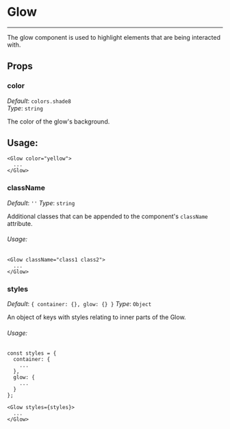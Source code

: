 # Glow
---
The glow component is used to highlight elements that are being interacted with.

## Props

### color

_Default_: `colors.shade8`  
_Type_: `string`  

The color of the glow's background.

## Usage:

```markup
<Glow color="yellow">
  ...
</Glow>
```

### className

_Default_: `''`
_Type_: `string`

Additional classes that can be appended to the component's `className` attribute.

###### Usage:
```
<Glow className="class1 class2">
  ...
</Glow>
```

### styles

_Default_: `{ container: {}, glow: {} }`
_Type_: `Object`

An object of keys with styles relating to inner parts of the Glow.

###### Usage:
```
const styles = {
  container: {
    ...
  },
  glow: {
    ...
  }
};

<Glow styles={styles}>
  ...
</Glow>
```
